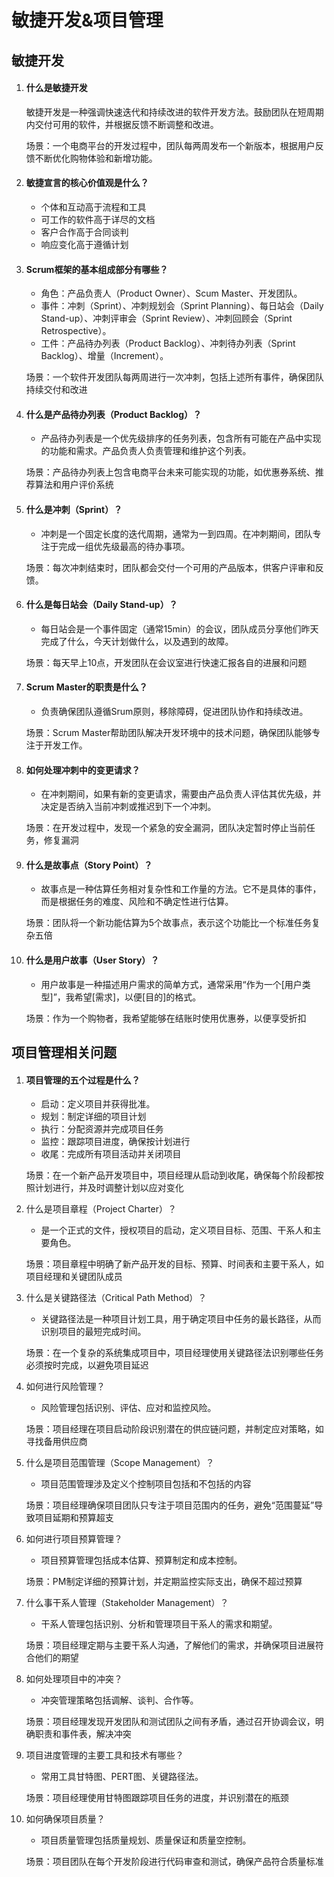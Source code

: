 # 敏捷开发&项目管理

## 敏捷开发

1. #### 什么是敏捷开发

   敏捷开发是一种强调快速迭代和持续改进的软件开发方法。鼓励团队在短周期内交付可用的软件，并根据反馈不断调整和改进。

   场景：一个电商平台的开发过程中，团队每两周发布一个新版本，根据用户反馈不断优化购物体验和新增功能。

2. #### 敏捷宣言的核心价值观是什么？

   - 个体和互动高于流程和工具
   - 可工作的软件高于详尽的文档
   - 客户合作高于合同谈判
   - 响应变化高于遵循计划

3. #### Scrum框架的基本组成部分有哪些？

   - 角色：产品负责人（Product Owner）、Scum Master、开发团队。
   - 事件：冲刺（Sprint）、冲刺规划会（Sprint Planning）、每日站会（Daily Stand-up）、冲刺评审会（Sprint Review）、冲刺回顾会（Sprint Retrospective）。
   - 工件：产品待办列表（Product Backlog）、冲刺待办列表（Sprint Backlog）、增量（Increment）。

   场景：一个软件开发团队每两周进行一次冲刺，包括上述所有事件，确保团队持续交付和改进

4. #### 什么是产品待办列表（Product Backlog）？

   - 产品待办列表是一个优先级排序的任务列表，包含所有可能在产品中实现的功能和需求。产品负责人负责管理和维护这个列表。

   场景：产品待办列表上包含电商平台未来可能实现的功能，如优惠券系统、推荐算法和用户评价系统

5. #### 什么是冲刺（Sprint）？

   - 冲刺是一个固定长度的迭代周期，通常为一到四周。在冲刺期间，团队专注于完成一组优先级最高的待办事项。

   场景：每次冲刺结束时，团队都会交付一个可用的产品版本，供客户评审和反馈。

6. #### 什么是每日站会（Daily Stand-up）？

   - 每日站会是一个事件固定（通常15min）的会议，团队成员分享他们昨天完成了什么，今天计划做什么，以及遇到的故障。

   场景：每天早上10点，开发团队在会议室进行快速汇报各自的进展和问题

7. #### Scrum Master的职责是什么？

   - 负责确保团队遵循Srum原则，移除障碍，促进团队协作和持续改进。

   场景：Scrum Master帮助团队解决开发环境中的技术问题，确保团队能够专注于开发工作。

8. #### 如何处理冲刺中的变更请求？

   - 在冲刺期间，如果有新的变更请求，需要由产品负责人评估其优先级，并决定是否纳入当前冲刺或推迟到下一个冲刺。

   场景：在开发过程中，发现一个紧急的安全漏洞，团队决定暂时停止当前任务，修复漏洞

9. #### 什么是故事点（Story Point）？

   - 故事点是一种估算任务相对复杂性和工作量的方法。它不是具体的事件，而是根据任务的难度、风险和不确定性进行估算。

   场景：团队将一个新功能估算为5个故事点，表示这个功能比一个标准任务复杂五倍

10. #### 什么是用户故事（User Story）？

    - 用户故事是一种描述用户需求的简单方式，通常采用“作为一个[用户类型]”，我希望[需求]，以便[目的]的格式。

    场景：作为一个购物者，我希望能够在结账时使用优惠券，以便享受折扣



## 项目管理相关问题

1. #### 项目管理的五个过程是什么？

   - 启动：定义项目并获得批准。
   - 规划：制定详细的项目计划
   - 执行：分配资源并完成项目任务
   - 监控：跟踪项目进度，确保按计划进行
   - 收尾：完成所有项目活动并关闭项目

   场景：在一个新产品开发项目中，项目经理从启动到收尾，确保每个阶段都按照计划进行，并及时调整计划以应对变化

2. 什么是项目章程（Project Charter）？

   - 是一个正式的文件，授权项目的启动，定义项目目标、范围、干系人和主要角色。

   场景：项目章程中明确了新产品开发的目标、预算、时间表和主要干系人，如项目经理和关键团队成员

3. 什么是关键路径法（Critical Path Method）？

   - 关键路径法是一种项目计划工具，用于确定项目中任务的最长路径，从而识别项目的最短完成时间。

   场景：在一个复杂的系统集成项目中，项目经理使用关键路径法识别哪些任务必须按时完成，以避免项目延迟

4. 如何进行风险管理？

   - 风险管理包括识别、评估、应对和监控风险。

   场景：项目经理在项目启动阶段识别潜在的供应链问题，并制定应对策略，如寻找备用供应商

5. 什么是项目范围管理（Scope Management）？

   - 项目范围管理涉及定义个控制项目包括和不包括的内容

   场景：项目经理确保项目团队只专注于项目范围内的任务，避免“范围蔓延”导致项目延期和预算超支

6. 如何进行项目预算管理？

   - 项目预算管理包括成本估算、预算制定和成本控制。

   场景：PM制定详细的预算计划，并定期监控实际支出，确保不超过预算

7. 什么事干系人管理（Stakeholder Management）？

   - 干系人管理包括识别、分析和管理项目干系人的需求和期望。

   场景：项目经理定期与主要干系人沟通，了解他们的需求，并确保项目进展符合他们的期望

8. 如何处理项目中的冲突？

   - 冲突管理策略包括调解、谈判、合作等。

   场景：项目经理发现开发团队和测试团队之间有矛盾，通过召开协调会议，明确职责和事件表，解决冲突

9. 项目进度管理的主要工具和技术有哪些？

   - 常用工具甘特图、PERT图、关键路径法。

   场景：项目经理使用甘特图跟踪项目任务的进度，并识别潜在的瓶颈

10. 如何确保项目质量？

    - 项目质量管理包括质量规划、质量保证和质量空控制。

    场景：项目团队在每个开发阶段进行代码审查和测试，确保产品符合质量标准

